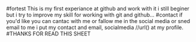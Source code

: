 #fortest
This is my first experiance at github and work with it i still beginer but i try to improve my skill for working with git and github...
#contact
if you'd like you can cantac with me or fallow me in the social media or sned email to me i put my contact and email, socialmedia //url() at my profile.
#THANKS FOR READ THIS SHEET
